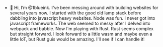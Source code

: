 - 👋 Hi, I’m @1blueink.
I've been messing around with building websites for several years now. I started with the good old lamp stack before dabbling into javascript heavy websites. Node was fun. I never got into javascript frameworks.
The web seemed to messy after I delved into webpack and babble. Now I'm playing with Rust. Rust seems complex but straight forward. I look forward to a little wasm and maybe even a little IoT, but Rust guis would be amazing. I'll see if I can handle it!
